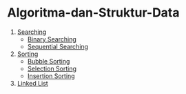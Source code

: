 # Algoritma-dan-Struktur-Data
 1. [Searching](https://github.com/Rio-Arya/Algoritma-dan-Struktur-Data/tree/main/SEARCHING)<br />
    - [Binary Searching](https://github.com/Rio-Arya/Algoritma-dan-Struktur-Data/tree/main/SEARCHING/Binary%20Searching)<br />
    - [Sequential Searching](https://github.com/Rio-Arya/Algoritma-dan-Struktur-Data/tree/main/SEARCHING/Sequential%20Searching)<br />
2. [Sorting](https://github.com/Rio-Arya/Algoritma-dan-Struktur-Data/tree/main/SORTING)<br />
    - [Bubble Sorting](https://github.com/Rio-Arya/Algoritma-dan-Struktur-Data/blob/main/SORTING/Bubble_Sorting.c)<br />
    - [Selection Sorting](https://github.com/Rio-Arya/Algoritma-dan-Struktur-Data/blob/main/SORTING/Selection_Sorting.c)<br />
    - [Insertion Sorting](https://github.com/Rio-Arya/Algoritma-dan-Struktur-Data/blob/main/SORTING/Insertion_Sorting.c)<br />
2. [Linked List](https://github.com/Rio-Arya/Algoritma-dan-Struktur-Data/tree/main/LINKED%20LIST)<br />
